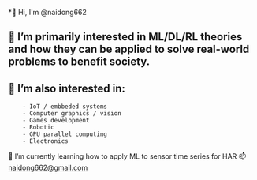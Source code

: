 *👋 Hi, I'm @naidong662

## 👀 I’m primarily interested in ML/DL/RL theories and how they can be applied to solve real-world problems to benefit society.
## 👀 I’m also interested in:
        - IoT / embbeded systems
        - Computer graphics / vision
        - Games development
        - Robotic
        - GPU parallel computing
        - Electronics
🌱 I’m currently learning how to apply ML to sensor time series for HAR 
📫 naidong662@gmail.com
<!--
**naidong662/naidong662** is a ✨ _special_ ✨ repository because its `README.md` (this file) appears on your GitHub profile.

Here are some ideas to get you started:

- 🔭 I’m currently working on ...
- 🌱 I’m currently learning ...
- 👯 I’m looking to collaborate on ...
- 🤔 I’m looking for help with ...
- 💬 Ask me about ...
- 📫 How to reach me: ...
- 😄 Pronouns: ...
- ⚡ Fun fact: ...
-->
